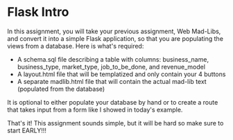 # Flask Intro

In this assignment, you will take your previous assignment, Web Mad-Libs, and convert it into a simple Flask application, so that you are populating the views from a database. Here is what's required:

- A schema.sql file describing a table with columns: business_name, business_type, market_type, job_to_be_done, and revenue_model
- A layout.html file that will be templatized and only contain your 4 buttons
- A separate madlib.html file that will contain the actual mad-lib text (populated from the database)

It is optional to either populate your database by hand or to create a route that takes input from a form like I showed in today's example.

That's it! This assignment sounds simple, but it will be hard so make sure to start EARLY!!!
